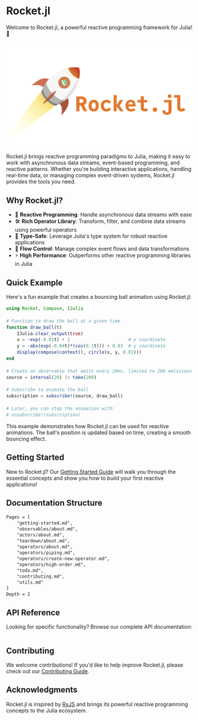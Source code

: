 # Rocket.jl

Welcome to Rocket.jl, a powerful reactive programming framework for Julia! 🚀

![Rocket.jl Logo](assets/logo-big.png)

Rocket.jl brings reactive programming paradigms to Julia, making it easy to work with asynchronous data streams, event-based programming, and reactive patterns. Whether you're building interactive applications, handling real-time data, or managing complex event-driven systems, Rocket.jl provides the tools you need.

## Why Rocket.jl?

- 🔄 **Reactive Programming**: Handle asynchronous data streams with ease
- 🛠️ **Rich Operator Library**: Transform, filter, and combine data streams using powerful operators
- 🎯 **Type-Safe**: Leverage Julia's type system for robust reactive applications
- 🚦 **Flow Control**: Manage complex event flows and data transformations
- ⚡ **High Performance**: Outperforms other reactive programming libraries in Julia

## Quick Example

Here's a fun example that creates a bouncing ball animation using Rocket.jl:

```julia
using Rocket, Compose, IJulia

# Function to draw the ball at a given time
function draw_ball(t)
    IJulia.clear_output(true)
    x = -exp(-0.01t) + 1                      # x coordinate
    y = -abs(exp(-0.04t)*(cos(0.1t))) + 0.83  # y coordinate
    display(compose(context(), circle(x, y, 0.01)))
end

# Create an observable that emits every 20ms, limited to 200 emissions
source = interval(20) |> take(200)

# Subscribe to animate the ball
subscription = subscribe!(source, draw_ball)

# Later, you can stop the animation with:
# unsubscribe!(subscription)
```

This example demonstrates how Rocket.jl can be used for reactive animations. The ball's position is updated based on time, creating a smooth bouncing effect.

## Getting Started

New to Rocket.jl? Our [Getting Started Guide](getting-started.md) will walk you through the essential concepts and show you how to build your first reactive applications!

## Documentation Structure

```@contents
Pages = [
    "getting-started.md",
    "observables/about.md",
    "actors/about.md",
    "teardown/about.md",
    "operators/about.md",
    "operators/piping.md",
    "operators/create-new-operator.md",
    "operators/high-order.md",
    "todo.md",
    "contributing.md",
    "utils.md"
]
Depth = 2
```

## API Reference

Looking for specific functionality? Browse our complete API documentation:

```@index
```

## Contributing

We welcome contributions! If you'd like to help improve Rocket.jl, please check out our [Contributing Guide](contributing.md).

## Acknowledgments

Rocket.jl is inspired by [RxJS](https://rxjs.dev) and brings its powerful reactive programming concepts to the Julia ecosystem.
